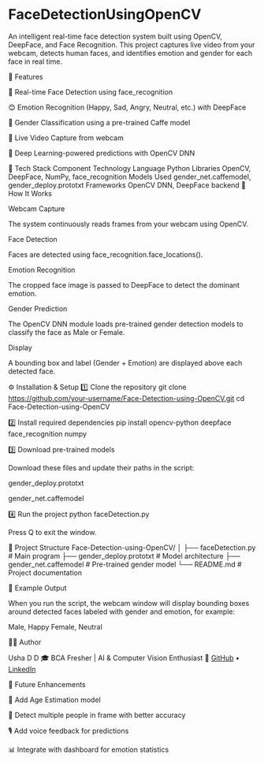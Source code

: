 # FaceDetectionUsingOpenCV

An intelligent real-time face detection system built using OpenCV, DeepFace, and Face Recognition.
This project captures live video from your webcam, detects human faces, and identifies emotion and gender for each face in real time.

🚀 Features

👤 Real-time Face Detection using face_recognition

😊 Emotion Recognition (Happy, Sad, Angry, Neutral, etc.) with DeepFace

🚻 Gender Classification using a pre-trained Caffe model

🎥 Live Video Capture from webcam

🧠 Deep Learning-powered predictions with OpenCV DNN

🧩 Tech Stack
Component	Technology
Language	Python
Libraries	OpenCV, DeepFace, NumPy, face_recognition
Models Used	gender_net.caffemodel, gender_deploy.prototxt
Frameworks	OpenCV DNN, DeepFace backend
🧠 How It Works

Webcam Capture

The system continuously reads frames from your webcam using OpenCV.

Face Detection

Faces are detected using face_recognition.face_locations().

Emotion Recognition

The cropped face image is passed to DeepFace to detect the dominant emotion.

Gender Prediction

The OpenCV DNN module loads pre-trained gender detection models to classify the face as Male or Female.

Display

A bounding box and label (Gender + Emotion) are displayed above each detected face.

⚙️ Installation & Setup
1️⃣ Clone the repository
git clone https://github.com/your-username/Face-Detection-using-OpenCV.git
cd Face-Detection-using-OpenCV

2️⃣ Install required dependencies
pip install opencv-python deepface face_recognition numpy

3️⃣ Download pre-trained models

Download these files and update their paths in the script:

gender_deploy.prototxt

gender_net.caffemodel

4️⃣ Run the project
python faceDetection.py


Press Q to exit the window.

📁 Project Structure
Face-Detection-using-OpenCV/
│
├── faceDetection.py             # Main program
├── gender_deploy.prototxt       # Model architecture
├── gender_net.caffemodel        # Pre-trained gender model
└── README.md                    # Project documentation

📸 Example Output

When you run the script, the webcam window will display bounding boxes around detected faces labeled with gender and emotion, for example:

Male, Happy
Female, Neutral

🧑‍💻 Author

Usha D D
🎓 BCA Fresher | AI & Computer Vision Enthusiast
🔗 [GitHub](https://github.com/ushadd)
 • [LinkedIn](https://www.linkedin.com/in/usha-d-d-261a46363)

🌟 Future Enhancements

🧒 Add Age Estimation model

🧍 Detect multiple people in frame with better accuracy

🎙️ Add voice feedback for predictions

📊 Integrate with dashboard for emotion statistics
